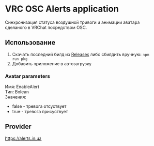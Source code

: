 # VRC OSC Alerts application
Синхронизация статуса воздушной тривоги и анимации аватара сделаного в VRChat посредством OSC.<br>

## Использование
1. Скачать последний билд из [Releases](https://github.com/LoliE1ON/vrc-osc-alert/releases) либо сбилдить вручную: `npm run pkg`
2. Добавить приложение в автозагрузку

### Avatar parameters
Имя: EnableAlert<br>
Тип: Bolean<br>
Значения:
- false - тревога отсуствует
- true - тревога присуствует

## Provider
https://alerts.in.ua
